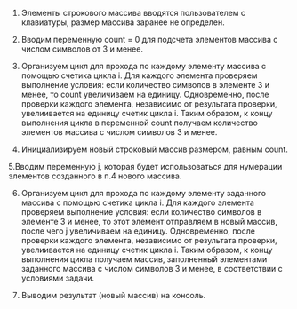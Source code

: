 1. Элементы строкового массива вводятся пользователем с клавиатуры, размер массива заранее не определен.

2. Вводим переменную count = 0 для подсчета элементов массива с числом символов от 3 и менее.

3. Организуем цикл для прохода по каждому элементу массива с помощью счетика цикла i. Для каждого элемента проверяем выполнение условия: если количество символов в элементе 3 и менее, то count увеличиваем на единицу. Одновременно, после проверки каждого элемента, независимо от результата проверки, увелиивается на единицу счетик цикла i. Таким образом, к концу выполнения цикла в переменной count получаем количество элементов массива с числом символов 3 и менее.

4. Инициализируем новый строковый массив размером, равным count.

5.Вводим переменную j, которая будет использоваться для нумерации элементов созданного в п.4 нового массива.

6. Организуем цикл для прохода по каждому элементу заданного массива с помощью счетика цикла i. Для каждого элемента проверяем выполнение условия: если количество символов в элементе 3 и менее, то этот элемент отправляем в новый массив, после чего j увеличиваем на единицу. Одновременно, после проверки каждого элемента, независимо от результата проверки, увелиивается на единицу счетик цикла i. Таким образом, к концу выполнения цикла получаем массив, заполненный  элементами заданного массива с числом символов 3 и менее, в соответствии с условиями задачи.

7. Выводим результат (новый массив) на консоль.